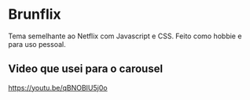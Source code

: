 # Brunflix
Tema semelhante ao Netflix com Javascript e CSS. Feito como hobbie e para uso pessoal.

## Video que usei para o carousel
https://youtu.be/qBNOBIU5j0o
